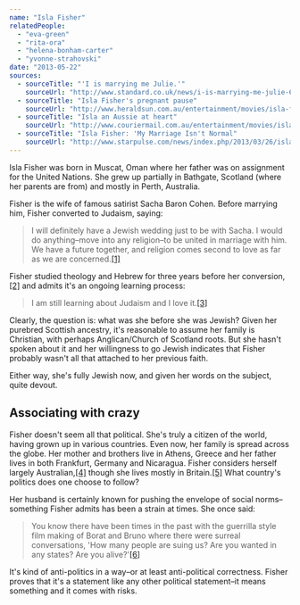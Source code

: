 ```yaml
---
name: "Isla Fisher"
relatedPeople:
  - "eva-green"
  - "rita-ora"
  - "helena-bonham-carter"
  - "yvonne-strahovski"
date: "2013-05-22"
sources:
  - sourceTitle: "'I is marrying me Julie.'"
    sourceUrl: "http://www.standard.co.uk/news/i-is-marrying-me-julie-6967254.html"
  - sourceTitle: "Isla Fisher's pregnant pause"
    sourceUrl: "http://www.heraldsun.com.au/entertainment/movies/isla-fishers-pregnant-pause/story-e6frf9h6-1111114331736"
  - sourceTitle: "Isla an Aussie at heart"
    sourceUrl: "http://www.couriermail.com.au/entertainment/movies/isla-an-aussie-at-heart/story-e6freqex-1111113211840"
  - sourceTitle: "Isla Fisher: 'My Marriage Isn't Normal"
    sourceUrl: "http://www.starpulse.com/news/index.php/2013/03/26/isla_fisher_my_marriage_isnt_normal_"
---
```


Isla Fisher was born in Muscat, Oman where her father was on assignment for the United Nations. She grew up partially in Bathgate, Scotland (where her parents are from) and mostly in Perth, Australia.

Fisher is the wife of famous satirist Sacha Baron Cohen. Before marrying him, Fisher converted to Judaism, saying:

>I will definitely have a Jewish wedding just to be with Sacha. I would do anything–move into any religion–to be united in marriage with him. We have a future together, and religion comes second to love as far as we are concerned.<a class="source-citation" href="#http://www.standard.co.uk/news/i-is-marrying-me-julie-6967254.html" title="&apos;I is marrying me Julie.&apos;">[1]</a>

Fisher studied theology and Hebrew for three years before her conversion,<a class="source-citation" href="#http://www.heraldsun.com.au/entertainment/movies/isla-fishers-pregnant-pause/story-e6frf9h6-1111114331736" title="Isla Fisher&apos;s pregnant pause">[2]</a> and admits it's an ongoing learning process:

>I am still learning about Judaism and I love it.<a class="source-citation" href="#http://www.heraldsun.com.au/entertainment/movies/isla-fishers-pregnant-pause/story-e6frf9h6-1111114331736" title="Isla Fisher&apos;s pregnant pause">[3]</a>

Clearly, the question is: what was she before she was Jewish? Given her purebred Scottish ancestry, it's reasonable to assume her family is Christian, with perhaps Anglican/Church of Scotland roots. But she hasn't spoken about it and her willingness to go Jewish indicates that Fisher probably wasn't all that attached to her previous faith.

Either way, she's fully Jewish now, and given her words on the subject, quite devout.


## Associating with crazy

Fisher doesn't seem all that political. She's truly a citizen of the world, having grown up in various countries. Even now, her family is spread across the globe. Her mother and brothers live in Athens, Greece and her father lives in both Frankfurt, Germany and Nicaragua. Fisher considers herself largely Australian,<a class="source-citation" href="#http://www.couriermail.com.au/entertainment/movies/isla-an-aussie-at-heart/story-e6freqex-1111113211840" title="Isla an Aussie at heart">[4]</a> though she lives mostly in Britain.<a class="source-citation" href="#http://www.standard.co.uk/news/i-is-marrying-me-julie-6967254.html" title="&apos;I is marrying me Julie.&apos;">[5]</a> What country's politics does one choose to follow?

Her husband is certainly known for pushing the envelope of social norms–something Fisher admits has been a strain at times. She once said:

>You know there have been times in the past with the guerrilla style film making of Borat and Bruno where there were surreal conversations, 'How many people are suing us? Are you wanted in any states? Are you alive?'<a class="source-citation" href="#http://www.starpulse.com/news/index.php/2013/03/26/isla_fisher_my_marriage_isnt_normal_" title="Isla Fisher: &apos;My Marriage Isn&apos;t Normal">[6]</a>

It's kind of anti-politics in a way–or at least anti-political correctness. Fisher proves that it's a statement like any other political statement–it means something and it comes with risks.